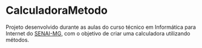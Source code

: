 # CalculadoraMetodo

Projeto desenvolvido durante as aulas do curso técnico em Informática para Internet do [SENAI-MG](https://www.fiemg.com.br/senai/), com o objetivo de criar uma calculadora utilizando métodos.